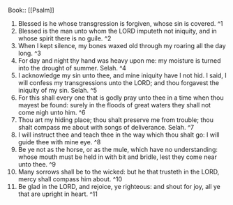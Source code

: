  Book:: [[Psalm]]
 1. Blessed is he whose transgression is forgiven, whose sin is covered. ^1
 2. Blessed is the man unto whom the LORD imputeth not iniquity, and in whose spirit there is no guile. ^2
 3. When I kept silence, my bones waxed old through my roaring all the day long. ^3
 4. For day and night thy hand was heavy upon me: my moisture is turned into the drought of summer. Selah. ^4
 5. I acknowledge my sin unto thee, and mine iniquity have I not hid. I said, I will confess my transgressions unto the LORD; and thou forgavest the iniquity of my sin. Selah. ^5
 6. For this shall every one that is godly pray unto thee in a time when thou mayest be found: surely in the floods of great waters they shall not come nigh unto him. ^6
 7. Thou art my hiding place; thou shalt preserve me from trouble; thou shalt compass me about with songs of deliverance. Selah. ^7
 8. I will instruct thee and teach thee in the way which thou shalt go: I will guide thee with mine eye. ^8
 9. Be ye not as the horse, or as the mule, which have no understanding: whose mouth must be held in with bit and bridle, lest they come near unto thee. ^9
 10. Many sorrows shall be to the wicked: but he that trusteth in the LORD, mercy shall compass him about. ^10
 11. Be glad in the LORD, and rejoice, ye righteous: and shout for joy, all ye that are upright in heart. ^11
